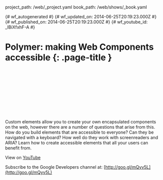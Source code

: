 project_path: /web/_project.yaml
book_path: /web/shows/_book.yaml

{# wf_autogenerated #}
{# wf_updated_on: 2014-06-25T20:19:23.000Z #}
{# wf_published_on: 2014-06-25T20:19:23.000Z #}
{# wf_youtube_id: _IBiXfxhF-A #}

# Polymer: making Web Components accessible {: .page-title }


<div class="video-wrapper">
  <iframe class="devsite-embedded-youtube-video" data-video-id="_IBiXfxhF-A"
          data-autohide="1" data-showinfo="0" frameborder="0" allowfullscreen>
  </iframe>
</div>

Custom elements allow you to create your own encapsulated components on the web, however there are a number of questions that arise from this. How do you build elements that are accessible to everyone? Can they be navigated with a keyboard? How well do they work with screenreaders and ARIA? Learn how to create accessible elements that all your users can benefit from.

View on [YouTube](https://youtu.be/_IBiXfxhF-A)

Subscribe to the Google Developers channel at: [http://goo.gl/mQyv5L](http://goo.gl/mQyv5L)

